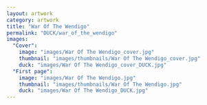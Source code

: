 ```yaml
---
layout: artwork
category: artwork
title: "War Of The Wendigo"
permalink: "DUCK/war_of_the_wendigo"
images:
  "Cover":
    image: "images/War Of The Wendigo_cover.jpg"
    thumbnail: "images/thumbnails/War Of The Wendigo_cover.jpg"
    duck: "images/War Of The Wendigo_cover_DUCK.jpg"
  "First page":
    image: "images/War Of The Wendigo.jpg"
    thumbnail: "images/thumbnails/War Of The Wendigo.jpg"
    duck: "images/War Of The Wendigo_DUCK.jpg"
---
```


